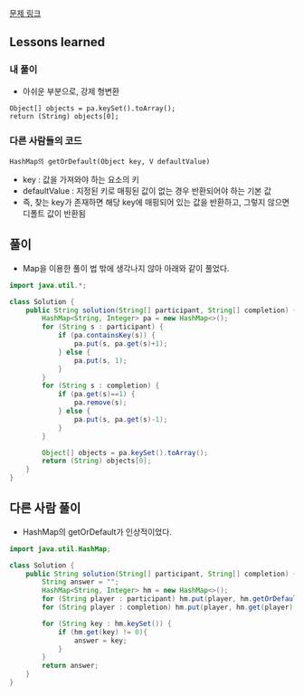 [문제 링크](https://school.programmers.co.kr/learn/courses/30/lessons/42576)

## Lessons learned
### 내 풀이
- 아쉬운 부분으로, 강제 형변환
```
Object[] objects = pa.keySet().toArray();
return (String) objects[0];
```
### 다른 사람들의 코드
```
HashMap의 getOrDefault(Object key, V defaultValue)
```
- key : 값을 가져와야 하는 요소의 키
- defaultValue : 지정된 키로 매핑된 값이 없는 경우 반환되어야 하는 기본 값
- 즉, 찾는 key가 존재하면 해당 key에 매핑되어 있는 값을 반환하고, 그렇지 않으면 디폴트 값이 반환됨

## 풀이
- Map을 이용한 풀이 법 밖에 생각나지 않아 아래와 같이 풀었다.
```java
import java.util.*;

class Solution {
    public String solution(String[] participant, String[] completion) {
        HashMap<String, Integer> pa = new HashMap<>();
        for (String s : participant) {
            if (pa.containsKey(s)) {
                pa.put(s, pa.get(s)+1);
            } else {
                pa.put(s, 1);
            }
        }
        for (String s : completion) {
            if (pa.get(s)==1) {
                pa.remove(s);
            } else {
                pa.put(s, pa.get(s)-1);
            }
        }

        Object[] objects = pa.keySet().toArray();
        return (String) objects[0];
    }
}
```

## 다른 사람 풀이
- HashMap의 getOrDefault가 인상적이었다.
```java
import java.util.HashMap;

class Solution {
    public String solution(String[] participant, String[] completion) {
        String answer = "";
        HashMap<String, Integer> hm = new HashMap<>();
        for (String player : participant) hm.put(player, hm.getOrDefault(player, 0) + 1);
        for (String player : completion) hm.put(player, hm.get(player) - 1);

        for (String key : hm.keySet()) {
            if (hm.get(key) != 0){
                answer = key;
            }
        }
        return answer;
    }
}
```
